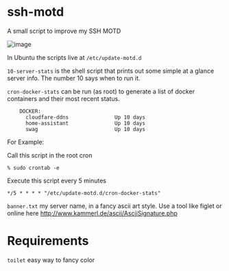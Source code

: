 # ssh-motd
A small script to improve my SSH MOTD

![image](https://github.com/user-attachments/assets/eb75ad4f-7d92-424c-a907-f1fa84211c41)



In Ubuntu the scripts live at `/etc/update-motd.d`

`10-server-stats` is the shell script that prints out some simple at a glance server info.  The number 10 says when to run it.


`cron-docker-stats` can be run (as root) to generate a list of docker containers and their most recent status.

```
	DOCKER:
	  cloudfare-ddns               Up 10 days
	  home-assistant               Up 10 days
	  swag                         Up 10 days
```

For Example:

Call this script in the root cron
```
% sudo crontab -e
```

Execute this script every 5 minutes
```
*/5 * * * * "/etc/update-motd.d/cron-docker-stats"
```

`banner.txt` my server name, in a fancy ascii art style. Use a tool like figlet or online here http://www.kammerl.de/ascii/AsciiSignature.php


# Requirements
`toilet` easy way to fancy color
